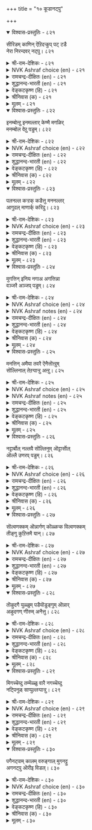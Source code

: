 +++
title = "१० कूडानट्पु"

+++


<details open><summary>विश्वास-प्रस्तुतिः - ८२१</summary>

सीरिडम् काणिन् ऎऱिदऱ्कुप् पट् टडै  
नेरा निरन्दवर् नट्पु।       ८२१
</details>

<details><summary>श्री-राम-देशिकः - ८२१</summary>

अधिकारः ८३. आन्तरस्नेहशून्यता  
हार्दस्नेहविहीनस्य बाह्यस्नेहं वितन्वतः ।  
मैत्री भग्ना भवेत् स्वर्णमयःखण्डगतं यथा ॥ ८२१॥
</details>

<details><summary>NVK Ashraf choice (en) - ८२१</summary>

०८२१
Posing friends treat you like an anvil
To strike you at the opportune time. *
(S.M. Diaz), (K. Krishnaswamy & Vijaya Ramkumar)
</details>

<details><summary>रामचन्द्र-दीक्षितः (en) - ८२१</summary>

821 cīrviṭam kāṇiṉ eṟitaṟkup paṭṭaṭai  
nērā nirantavar naṭpu.

821\. Friendship of the wicked is but a pretext to stab you cunningly in an unwary mood.  
</details>

<details><summary>शुद्धानन्द-भारती (en) - ८२१</summary>

1\. சீரிடம் காணின் எறிதற்குப் பட்டடை  
நேரா நிரந்தவர் நட்பு.  
The friendship by an enemy shown  
Is anvil in time, to strike you down.        821  
</details>

<details><summary>वेङ्कटकृष्ण (हि) - ८२१</summary>

821
अंतरंग मैत्री नहीं, पर केवल बहिरंग ।  
अवसर पा वह पीटती, पकड़ निहाई ढ़ंग ।  
</details>

<details><summary>श्रीनिवास (क) - ८२१</summary>

821. मनःपूर्वकवागि अल्लदॆ केवल तोरिकॆगॆ हॊन्दिकॊण्डवर स्नेहवु समय बन्दाग आपत्तु तरुव बलिगल्लागुवुदु.

</details>

<details><summary>मूलम् - ८२१</summary>

सीरिडम् काणिऩ् ऎऱिदऱ्कुप् पट् टडै
नेरा निरन्दवर् नट्पु। ८२१
</details>

<details open><summary>विश्वास-प्रस्तुतिः - ८२२</summary>

इनम्बोऩ्ऱु इनमल्लार् केण्मै मगळिर्  
मनम्बोल वेऱु पडुम्।       ८२२
</details>

<details><summary>श्री-राम-देशिकः - ८२२</summary>

चित्ते सौहार्दहीनस्य मित्रवन्नटतो बहिः ।  
सौहार्दमङ्गनाचित्तसमं परिणतं भवेत् ॥ ८२२॥
</details>

<details><summary>NVK Ashraf choice (en) - ८२२</summary>

०८२२
Fickle as a woman's heart is the friendship of those
Who act like friends.
(P.S. Sundaram), (N.V.K. Ashraf)
</details>

<details><summary>रामचन्द्र-दीक्षितः (en) - ८२२</summary>

822 iṉampōṉṟu iṉamallār kēṇmai makaḷir  
maṉampōla vēṟu paṭum.

822\. Inconstant as the heart of a woman is the false friendship of seeming friends.  
</details>

<details><summary>शुद्धानन्द-भारती (en) - ८२२</summary>

2\. இனம்போன்று இனமல்லார் கேண்மை மகளிர்  
மனம்போல வேறு படும்.  
Who pretend kinship but are not  
Their friendship's fickle like woman's heart.        822  
</details>

<details><summary>वेङ्कटकृष्ण (हि) - ८२२</summary>

822
बन्धु सदृश पर बन्धु नहिं, उनकी मैत्री-बान ।  
है परिवर्तनशील ही, नारी-चित्त समान ॥
</details>

<details><summary>श्रीनिवास (क) - ८२२</summary>

822. स्नेहितरन्तॆ तोरिसिकॊण्डु, स्नेहितरागदिरुववर गॆळॆतनवु, हॆङ्गसर मनस्सिनन्तॆ, हॊरगॊन्दु ऒळगॊन्दु आगिरुवुदु.

</details>

<details><summary>मूलम् - ८२२</summary>

इऩम्बोऩ्ऱु इऩमल्लार् केण्मै मगळिर्
मऩम्बोल वेऱु पडुम्। ८२२
</details>

<details open><summary>विश्वास-प्रस्तुतिः - ८२३</summary>

पलनल्ल कऱ्ऱक् कडैत्तु मननल्लर्  
आगुदल् माणार्क् करिदु।      ८२३
</details>

<details><summary>श्री-राम-देशिकः - ८२३</summary>

अधीतेष्वपि शास्त्रेषु हार्दमैत्र्या प्रवर्तनम् ।  
नैव साध्यं भवेत्तेषां ये भवन्ति विरोधिनः ॥ ८२३॥
</details>

<details><summary>NVK Ashraf choice (en) - ८२३</summary>

०८२३
Hard for the ignoble to be good-hearted,
No matter how well educated they are. *
(M.S. Poornalingam Pillai)
</details>

<details><summary>रामचन्द्र-दीक्षितः (en) - ८२३</summary>

823 palanalla kaṟṟak kaṭaittum maṉanallar  
ākutal māṇārkku aritu.

823\. A wicked heart never mellows with learning.  
</details>

<details><summary>शुद्धानन्द-भारती (en) - ८२३</summary>

3\. பலநல்ல கற்றக் கடைத்தும் மனம்நல்லர்  
ஆகுதல் மாணார்க்கு அரிது.  
They may be vast in good studies  
But heartfelt-love is hard for foes.        823  
</details>

<details><summary>वेङ्कटकृष्ण (हि) - ८२३</summary>

823
सद्‍ग्रंथों का अध्ययन, यद्यपि किया अनेक ।  
शत्रु कभी होंगे नहीं, स्नेह-मना सविवेक ॥
</details>

<details><summary>श्रीनिवास (क) - ८२३</summary>

823. हलवु ऒळॆय ग्रन्थगळन्नु ओदिकॊण्डु विद्यावन्तरागिद्दरू मनस्सिनल्लि ऒळ्ळॆयवरागिरुवुदु, अल्प मनस्करिगॆ (हगॆगळिगॆ) असाध्य.

</details>

<details><summary>मूलम् - ८२३</summary>

पलनल्ल कऱ्ऱक् कडैत्तु मऩनल्लर्
आगुदल् माणार्क् करिदु। ८२३
</details>

<details open><summary>विश्वास-प्रस्तुतिः - ८२४</summary>

मुगत्तिन् इनिय नगाअ अगत्तिन्ना  
वञ्जरै अञ्जप् पडुम्।       ८२४
</details>

<details><summary>श्री-राम-देशिकः - ८२४</summary>

बहिर्हास्यमुखो भूत्वा चित्ते द्रोहं चिकीर्षतः ।  
वञ्चकस्य तु सौहर्दं दूरे कुरु भयान्वितः ॥ ८२४॥
</details>

<details><summary>NVK Ashraf choice (en) - ८२४</summary>

०८२४
Beware of those deceits who, with a smiling face,
Conceal bitterness in their hearts.
(N.V.K. Ashraf)
</details>

<details><summary>NVK Ashraf notes (en) - ८२४</summary>

८२४. Compare with ७८६. "A smiling face alone makes no friendship, but the heart should also smile with the face." * - (V. Ramasamy)
</details>

<details><summary>रामचन्द्र-दीक्षितः (en) - ८२४</summary>

824 mukattiṉ iṉiya nakāa akattuiṉṉā  
vañcarai añcap paṭum.

824\. Fear those who smile and smile but are villainy at heart.  
</details>

<details><summary>शुद्धानन्द-भारती (en) - ८२४</summary>

4\. முகத்தின் இனிய நகாஅ அகத்தின்னா  
வஞ்சரை அஞ்சப் படும்.  
Fear foes whose face has winning smiles  
Whose heart is full of cunning guiles.        824  
</details>

<details><summary>वेङ्कटकृष्ण (हि) - ८२४</summary>

824
मुख पर मधुर हँसी सहित, हृदय वैर से पूर ।  
ऐसे लोगों से डरो, ये हैं वंचक कूर ॥
</details>

<details><summary>श्रीनिवास (क) - ८२४</summary>

824. कण्डाग मुखदल्लि स्नेहद नगॆ सूसुत्त हृदयदल्लि कॆट्टद्दन्नु ऎणिसुव वञ्चकरन्नु कण्डु हॆदरि दूरविरबेकु.

</details>

<details><summary>मूलम् - ८२४</summary>

मुगत्तिऩ् इऩिय नगाअ अगत्तिऩ्ऩा
वञ्जरै अञ्जप् पडुम्। ८२४
</details>

<details open><summary>विश्वास-प्रस्तुतिः - ८२५</summary>

मनत्तिन् अमैया तवरै ऎनैत्तॊऩ्ऱुम्  
सॊल्लिनाल् तेऱऱ्पाऱ्ऱु अऩ्ऱु।      ८२५
</details>

<details><summary>श्री-राम-देशिकः - ८२५</summary>

कृत्वान्यभावं मनसि स्नेहमाचरतो बहिः ।  
श्रुत्वा वार्तां च कार्येषु प्रवृत्तिर्न वरा मता ॥ ८२५॥
</details>

<details><summary>NVK Ashraf choice (en) - ८२५</summary>

०८२५
Trust not the mere words of those
Whose minds don't agree with us. *
(P.S. Sundaram)
</details>

<details><summary>NVK Ashraf notes (en) - ८२५</summary>

८२५: A short and crisp translation but not close to original: "When minds do not agree don't trust mere words" - (P.S. Sundaram)
</details>

<details><summary>रामचन्द्र-दीक्षितः (en) - ८२५</summary>

825 maṉattiṉ amaiyā tavarai eṉaittoṉṟum  
colliṉāl tēṟaṟpāṟṟu aṉṟu.

825\. It is impossible to convince those whose minds do not agree.  
</details>

<details><summary>शुद्धानन्द-भारती (en) - ८२५</summary>

5\. மனத்தின் அமையா தவரை எனைத்தொன்றும்  
சொல்லினால் தேறற்பாற்று அன்று.  
Do not trust in what they tell  
Whose mind with your mind goes ill.        825  
</details>

<details><summary>वेङ्कटकृष्ण (हि) - ८२५</summary>

825
जिससे मन मिलता नहीं, उसका सुन वच मात्र ।  
किसी विषय में मत समझ, उसे भरोसा पात्र ॥
</details>

<details><summary>श्रीनिवास (क) - ८२५</summary>

825. तम्मॊडनॆ मनस्सिनल्लि हॊन्दाणिकॆ इल्लदवर यावॊन्दु मातिनल्लू विश्वासविडकूडदु.

</details>

<details><summary>मूलम् - ८२५</summary>

मऩत्तिऩ् अमैया तवरै ऎऩैत्तॊऩ्ऱुम्
सॊल्लिऩाल् तेऱऱ्पाऱ्ऱु अऩ्ऱु। ८२५
</details>

<details open><summary>विश्वास-प्रस्तुतिः - ८२६</summary>

नट्टार्बोल् नल्लवै सॊल्लिनुम् ऒट्टार्सॊल्  
ऒल्लै उणरप् पडुम्।       ८२६
</details>

<details><summary>श्री-राम-देशिकः - ८२६</summary>

विरोधिनो मित्रसमं हितं वाक्यं ब्रुवन्तु वा ।  
अथापि तद्वचोभङ्ग्या तत्त्वं ज्ञायेत शीघ्रतः ॥ ८२६॥
</details>

<details><summary>NVK Ashraf choice (en) - ८२६</summary>

०८२६
A foe's words though seem friendly and good
Can be read at once. *
(P.S. Sundaram)
</details>

<details><summary>रामचन्द्र-दीक्षितः (en) - ८२६</summary>

826 naṭṭārpōl nallavai colliṉum oṭṭārcol  
ollai uṇarap paṭum.

826\. Of what avail are the friendly words of your foe?  
</details>

<details><summary>शुद्धानन्द-भारती (en) - ८२६</summary>

6\. நட்டார்போல் நல்லவை சொல்லினும் ஒட்டார்சொல்  
ஒல்லை உணரப் படும்.  
The words of foes is quickly seen  
Though they speak like friends in fine.        826  
</details>

<details><summary>वेङ्कटकृष्ण (हि) - ८२६</summary>

826
यद्यपि बोलें मित्र सम, हितकर वचन गढ़ंत ।  
शत्रु-वचन की व्यर्थता, होती प्रकट तुरंत ॥
</details>

<details><summary>श्रीनिवास (क) - ८२६</summary>

826. हगॆगळ मातु, स्नेहितर मातिनन्तॆ ऒळ्ळॆयुदन्ने हेळिदरू अदरल्लिरुव केडिन दनि, कूडले बयलागुत्तदॆ.

</details>

<details><summary>मूलम् - ८२६</summary>

नट्टार्बोल् नल्लवै सॊल्लिऩुम् ऒट्टार्सॊल्
ऒल्लै उणरप् पडुम्। ८२६
</details>

<details open><summary>विश्वास-प्रस्तुतिः - ८२७</summary>

सॊल्वणक्कम् ऒन्नार्गण् कॊळ्ळऱ्क विल्वणक्कम्  
तीङ्गु कुऱित्तमै यान्।      ८२७
</details>

<details><summary>श्री-राम-देशिकः - ८२७</summary>

प्राप्यापि नम्रतां चापः स्वभावाद् दुःखदो यथा ।  
विनयाढ्यं शत्रुवाक्यं तथानर्थकरं भवेत् ॥ ८२७॥
</details>

<details><summary>NVK Ashraf choice (en) - ८२७</summary>

०८२७
Trust not the bowing speech of your foe.
A bending bow is a sign of imminent danger.
(P.S. Sundaram), (N.V.K. Ashraf)
</details>

<details><summary>रामचन्द्र-दीक्षितः (en) - ८२७</summary>

827 colvaṇakkam oṉṉārkaṇ koḷḷaṟka vilvaṇakkam  
tīṅku kuṟittamai yāṉ.

827\. Do not trust the seeming humility of the enemy’s speech for the bow bends only to do harm.  
</details>

<details><summary>शुद्धानन्द-भारती (en) - ८२७</summary>

7\. சொல்வணக்கம் ஒன்னார்கண் கொள்ளற்க வில்வணக்கம்  
தீங்கு குறித்தமை யான்.  
Trust not the humble words of foes  
Danger darts from bending bows.        827  
</details>

<details><summary>वेङ्कटकृष्ण (हि) - ८२७</summary>

827
सूचक है आपत्ति का, धनुष नमन की बान ।  
सो रिपु-वचन-विनम्रता, निज हितकर मत जान ॥
</details>

<details><summary>श्रीनिवास (क) - ८२७</summary>

827. बिल्लिन डॊङ्कु अथवा बागुविकॆयु इन्नॊब्बर प्राणवन्नु तॆगॆयुवुदरिन्द कॆट्टद्दने सूचिसुवुदु; अदरन्तॆ, ऒल्लदवर मातिन वॆनय (डॊङ्कु) कूड; अदन्न्य् स्वीकरिसबारदु.

</details>

<details><summary>मूलम् - ८२७</summary>

सॊल्वणक्कम् ऒऩ्ऩार्गण् कॊळ्ळऱ्क विल्वणक्कम्
तीङ्गु कुऱित्तमै याऩ्। ८२७
</details>

<details open><summary>विश्वास-प्रस्तुतिः - ८२८</summary>

तॊऴुदगै युळ्ळुम् पडैयॊडुङ्गुम् ऒन्नार्  
अऴुदगण् णीरुम् अनैत्तु।      ८२८
</details>

<details><summary>श्री-राम-देशिकः - ८२८</summary>

शत्रोरञ्जलिमश्येऽपि छन्नः स्यात् कठिनायुधः ।  
तथा शत्रोरश्रुपातः क्रूरायुधसमो भवेत् ॥ ८२८॥
</details>

<details><summary>NVK Ashraf choice (en) - ८२८</summary>

०८२८
Like a dagger concealed in folded hands
Is the mourning tears of foes. *
(P.S. Sundaram), (N.V.K. Ashraf)
</details>

<details><summary>रामचन्द्र-दीक्षितः (en) - ८२८</summary>

828 toḻutakai yuḷḷum paṭaiyoṭuṅkum oṉṉār  
aḻutakaṇ ṇīrum aṉaittu.

828\. The folded hands of the enemy in an attitude of devotion conceal a weapon. Likewise are his false tears.  
</details>

<details><summary>शुद्धानन्द-भारती (en) - ८२८</summary>

8\. தொழுதகை யுள்ளும் படையொடுங்கும் ஒன்னார்  
அழுதகண் ணீரும் அனைத்து.  
Adoring hands of foes hide arms  
Their sobbing tears have lurking harms.        828  
</details>

<details><summary>वेङ्कटकृष्ण (हि) - ८२८</summary>

828
जुड़े हाथ में शत्रु के, छिप रहता हथियार ।  
वैसी ही रिपु की रही, रुदन-अश्रु-जल-धार ॥
</details>

<details><summary>श्रीनिवास (क) - ८२८</summary>

828. (हगॆगळु) कैमुगिदु नमस्करिसुवागलू कैयॊळगॆ आयुधवन्नु अडगिसिट्टुकॊण्डिरुत्तारॆ; अवरु अत्तु सुरिसुव काण्णीरु कूड अदे बगॆयदु (वञ्चनॆयिन्द कूडिदुदु)

</details>

<details><summary>मूलम् - ८२८</summary>

तॊऴुदगै युळ्ळुम् पडैयॊडुङ्गुम् ऒऩ्ऩार्
अऴुदगण् णीरुम् अऩैत्तु। ८२८
</details>

<details open><summary>विश्वास-प्रस्तुतिः - ८२९</summary>

मिगच्चॆय्दु तम्मॆळ्ळु वारै नगच्चॆय्दु  
नट्पिनुळ् साप्पुल्लऱ्पाऱ्ऱु।       ८२९
</details>

<details><summary>श्री-राम-देशिकः - ८२९</summary>

भूत्वा बहिः स्निग्धसमो दूषयेद् हृदयेन् यः ।  
तमेव मार्गमाश्रित्य तस्य मैत्रीं विनाशय ॥ ८२९॥
</details>

<details><summary>NVK Ashraf choice (en) - ८२९</summary>

०८२९
Cajole and crush with friendly guise
Those who flatter you but despise within. *
( Shuddhananda Bharatiar), (P.S. Sundaram)
</details>

<details><summary>रामचन्द्र-दीक्षितः (en) - ८२९</summary>

829 mikacceytu tammauḷu vārai nakacceytu  
naṭpiṉuḷ cāppullaṟ pāṟṟu.

829\. Policy requires that hostility to a foe should be hidden under a smile.  
</details>

<details><summary>शुद्धानन्द-भारती (en) - ८२९</summary>

9\. மிகச்செய்து தம்எள்ளு வாரை நகச்செய்து  
நட்பினுள் சாப்புல்லற் பாற்று.  
In open who praise, at heart despise  
Cajole and crush them in friendly guise.        829  
</details>

<details><summary>वेङ्कटकृष्ण (हि) - ८२९</summary>

829
जो अति मैत्री प्रकट कर, मन में करता हास ।  
खुश कर मैत्री भाव से, करना उसका नाश ॥
</details>

<details><summary>श्रीनिवास (क) - ८२९</summary>

829. हॊरगॆ मिगिलाद स्नेहवन्नु तोरिसुत्त ऒळगॊळगे तम्मन्नु निन्दिसुव हगॆगळॊडनॆ, अरसनादवनु तानू स्नेहवन्नु प्रकटिसि, ऒळगे आ स्नेहवु नशिसुवन्तॆ वर्तिसबेकु.

</details>

<details><summary>मूलम् - ८२९</summary>

मिगच्चॆय्दु तम्मॆळ्ळु वारै नगच्चॆय्दु
नट्पिऩुळ् साप्पुल्लऱ् पाऱ्ऱु। ८२९
</details>

<details open><summary>विश्वास-प्रस्तुतिः - ८३०</summary>

पगैनट्पाम् कालम् वरुङ्गाल् मुगनट्टु  
अगनट्पु ऒरीइ विडल्।       ८३०
</details>

<details><summary>श्री-राम-देशिकः - ८३०</summary>

शत्रुभिः सह मैत्र्यां च प्रसक्तायां मुखे परम् ।  
प्रसर्श्य मैत्रीं हार्दां तां मैत्रीं छिन्धि निरन्तरम् ॥ ८३०॥
</details>

<details><summary>NVK Ashraf choice (en) - ८३०</summary>

०८३०
While playing a friend to foes, keep a friendly face
But banish them from thy heart.
(J. Narayanaswamy), (Satguru Subramuniyaswami)
</details>

<details><summary>रामचन्द्र-दीक्षितः (en) - ८३०</summary>

830 pakainaṭpām kālam varuṅkāl mukanaṭṭu  
akanaṭpu orīi viṭal.

830\. When the enemy pretends alliance, receive him with outward smile and inward distrust.  
</details>

<details><summary>शुद्धानन्द-भारती (en) - ८३०</summary>

10\. பகைநட்பாம் காலம் வருங்கால் முகநட்டு  
அகநட்பு ஒரீஇ விடல்  
When foes, in time, play friendship's part  
Feign love on face but not in heart.        830  
</details>

<details><summary>वेङ्कटकृष्ण (हि) - ८३०</summary>

830
शत्रु, मित्र जैसा बने, जब आवे यह काल ।  
मुख पर मैत्री प्रकट कर, मन से उसे निकाल ॥
</details>

<details><summary>श्रीनिवास (क) - ८३०</summary>

830. हगॆगळु स्नेहितरागुव काल बन्दाग, अरसनु मुखदल्लि स्नेहवन्नु प्रकटिसि, मनस्सिनल्लि आ स्नेहवन्नु तॊडॆदु हाकबेकु. स्वल्प कालद नन्तर बहिरङ्गवागियू आ स्नेहवन्नु कैबिडबेकु.
</details>

<details><summary>मूलम् - ८३०</summary>

पगैनट्पाम् कालम् वरुङ्गाल् मुगनट्टु
अगनट्पु ऒरीइ विडल्। ८३०
</details>

